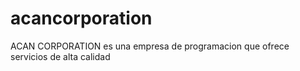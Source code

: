 # acancorporation
ACAN CORPORATION es una empresa de programacion que ofrece servicios de alta calidad 
